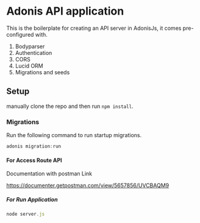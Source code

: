 # Adonis API application

This is the boilerplate for creating an API server in AdonisJs, it comes pre-configured with.

1. Bodyparser
2. Authentication
3. CORS
4. Lucid ORM
5. Migrations and seeds

## Setup
manually clone the repo and then run `npm install`.


### Migrations

Run the following command to run startup migrations.

```js
adonis migration:run
```
#### For Access Route API
Documentation with postman Link

https://documenter.getpostman.com/view/5657856/UVCBAQM9

##### For Run Application
```js
node server.js
```
